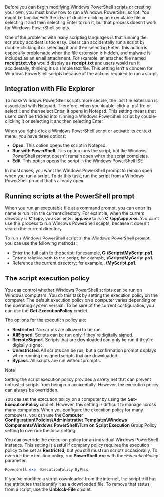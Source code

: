 Before you can begin modifying Windows PowerShell scripts or creating your own, you must know how to run a Windows PowerShell script. You might be familiar with the idea of double-clicking an executable file or selecting it and then selecting Enter to run it, but that process doesn't work for Windows PowerShell scripts.

One of the problems with many scripting languages is that running the scripts by accident is too easy. Users can accidentally run a script by double-clicking it or selecting it and then selecting Enter. This action is especially problematic when the file extension is hidden, and malware is included as an email attachment. For example, an attached file named **receipt.txt.vbs** would display as **receipt.txt** and users would run it accidentally, thinking it's a simple text file. This setting isn't a concern for Windows PowerShell scripts because of the actions required to run a script.

## Integration with File Explorer

To make Windows PowerShell scripts more secure, the .ps1 file extension is associated with Notepad. Therefore, when you double-click a .ps1 file or select it and then select Enter, it opens in Notepad. This setting means that users can’t be tricked into running a Windows PowerShell script by double-clicking it or selecting it and then selecting Enter.

When you right-click a Windows PowerShell script or activate its context menu, you have three options:

- **Open**. This option opens the script in Notepad.
- **Run with PowerShell**. This option runs the script, but the Windows PowerShell prompt doesn't remain open when the script completes.
- **Edit**. This option opens the script in the Windows PowerShell ISE.

In most cases, you want the Windows PowerShell prompt to remain open when you run a script. To do this task, run the script from a Windows PowerShell prompt that's already open.

## Running scripts at the PowerShell prompt

When you run an executable file at a command prompt, you can enter its name to run it in the current directory. For example, when the current directory is **C:\\app**, you can enter **app.exe** to run **C:\\app\\app.exe**. You can't use this process to run Windows PowerShell scripts, because it doesn't search the current directory.

To run a Windows PowerShell script at the Windows PowerShell prompt, you can use the following methods:

- Enter the full path to the script; for example, **C:\\Scripts\\MyScript.ps1**.
- Enter a relative path to the script; for example, **\\Scripts\\MyScript.ps1**.
- Reference the current directory; for example, **.\\MyScript.ps1**.

## The script execution policy

You can control whether Windows PowerShell scripts can be run on Windows computers. You do this task by setting the execution policy on the computer. The default execution policy on a computer varies depending on the operating system version. To be sure of the current configuration, you can use the **Get-ExecutionPolicy** cmdlet.

The options for the execution policy are:

- **Restricted**. No scripts are allowed to be run.
- **AllSigned**. Scripts can be run only if they're digitally signed.
- **RemoteSigned**. Scripts that are downloaded can only be run if they're digitally signed.
- **Unrestricted**. All scripts can be run, but a confirmation prompt displays when running unsigned scripts that are downloaded.
- **Bypass**. All scripts are run without prompts.

> [!NOTE]
> Setting the script execution policy provides a safety net that can prevent untrusted scripts from being run accidentally. However, the execution policy can always be overridden.

You can set the execution policy on a computer by using the **Set-ExecutionPolicy** cmdlet. However, this setting is difficult to manage across many computers. When you configure the execution policy for many computers, you can use the **Computer Configuration\\Policies\\Administrative Templates\\Windows Components\\Windows PowerShell\\Turn on Script Execution** Group Policy setting to override the local setting.

You can override the execution policy for an individual Windows PowerShell instance. This setting is useful if company policy requires the execution policy to be set as **Restricted**, but you still must run scripts occasionally. To override the execution policy, run **PowerShell.exe** with the *-ExecutionPolicy* parameter.

```powershell
Powershell.exe -ExecutionPolicy ByPass
```

If you've modified a script downloaded from the internet, the script still has the attributes that identify it as a downloaded file. To remove that status from a script, use the **Unblock-File** cmdlet.

